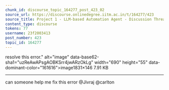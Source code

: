 ```yaml
---
chunk_id: discourse_topic_164277_post_423_02
source_url: https://discourse.onlinedegree.iitm.ac.in/t/164277/423
source_title: Project 1 - LLM-based Automation Agent - Discussion Thread [TDS Jan 2025]
content_type: discourse
tokens: 77
username: 23f2003413
post_number: 423
topic_id: 164277
---
```


 resolve this error." alt="image" data-base62-sha1="uzReAwAPsgAOBKSrr4jwARzOkLg" width="690" height="55" data-dominant-color="161616">image1831×146 7.91 KB

---

can someone help me fix this error @Jivraj @carlton
